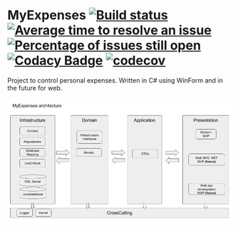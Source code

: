 # MyExpenses [![Build status](https://ci.appveyor.com/api/projects/status/39to34g5joqf52o2?svg=true)](https://ci.appveyor.com/project/lfmachadodasilva/myexpenses) [![Average time to resolve an issue](http://isitmaintained.com/badge/resolution/lfmachadodasilva/MyExpenses.svg)](http://isitmaintained.com/project/lfmachadodasilva/MyExpenses "Average time to resolve an issue") [![Percentage of issues still open](http://isitmaintained.com/badge/open/lfmachadodasilva/MyExpenses.svg)](http://isitmaintained.com/project/lfmachadodasilva/MyExpenses "Percentage of issues still open") [![Codacy Badge](https://api.codacy.com/project/badge/Grade/dd4c1a6d69fb476e8b2a7be6800d4b6d)](https://www.codacy.com/app/lfmachadodasilva/MyExpenses?utm_source=github.com&amp;utm_medium=referral&amp;utm_content=lfmachadodasilva/MyExpenses&amp;utm_campaign=Badge_Grade) [![codecov](https://codecov.io/gh/lfmachadodasilva/MyExpenses/branch/master/graph/badge.svg)](https://codecov.io/gh/lfmachadodasilva/MyExpenses)

Project to control personal expenses. Written in C# using WinForm and in the future for web.


![Alt text](MyExpensesArchitecture.png "MyExpenses Architecture")
